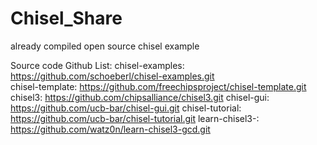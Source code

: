 # Chisel_Share
already compiled open source chisel example

Source code Github List:
chisel-examples: https://github.com/schoeberl/chisel-examples.git	
chisel-template: https://github.com/freechipsproject/chisel-template.git
chisel3: https://github.com/chipsalliance/chisel3.git
chisel-gui: https://github.com/ucb-bar/chisel-gui.git
chisel-tutorial: https://github.com/ucb-bar/chisel-tutorial.git
learn-chisel3-: https://github.com/watz0n/learn-chisel3-gcd.git
